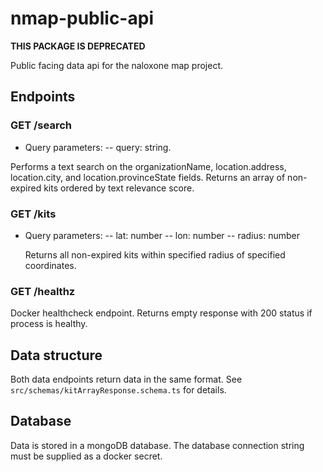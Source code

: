 # nmap-public-api
**THIS PACKAGE IS DEPRECATED**

Public facing data api for the naloxone map project.

## Endpoints

### GET /search

- Query parameters:
  -- query: string.

Performs a text search on the organizationName,
location.address, location.city, and location.provinceState fields.
Returns an array of non-expired kits ordered by text relevance score.

### GET /kits

- Query parameters:
  -- lat: number
  -- lon: number
  -- radius: number

  Returns all non-expired kits within specified radius of specified coordinates.

### GET /healthz

Docker healthcheck endpoint. Returns empty response with 200 status if process is healthy.

## Data structure

Both data endpoints return data in the same format.
See `src/schemas/kitArrayResponse.schema.ts` for details.

## Database

Data is stored in a mongoDB database. The database connection string
must be supplied as a docker secret.
